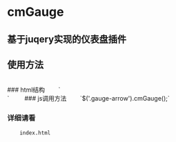 # cmGauge
## 基于juqery实现的仪表盘插件

## 使用方法
<br>
### html结构
        `<div><div class="gauge-arrow" data-percentage="40" style="transform: rotate(0deg);"></div></div>`
       
### js调用方法
        `$('.gauge-arrow').cmGauge();`
          
### 详细请看
        index.html
